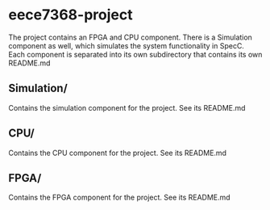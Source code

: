 # eece7368-project
The project contains an FPGA and CPU component. There is a Simulation component as well, which simulates the system functionality in SpecC. Each component is separated into its own subdirectory that contains its own README.md

## Simulation/
Contains the simulation component for the project. See its README.md

## CPU/
Contains the CPU component for the project. See its README.md

## FPGA/
Contains the FPGA component for the project. See its README.md
